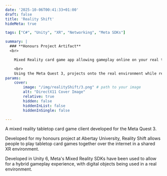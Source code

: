 ```yaml
---
date: '2025-10-06T00:41:33+01:00'
draft: false
title: 'Reality Shift'
hideMeta: true

tags: ["C#", "Unity", "XR", "Networking", "Meta SDKs"]

summary: |
  ### **Honours Project Artifact**
  <br>

    Mixed Reality card game app allowing gameplay online on your real tabletop!

    <br>
    Using the Meta Quest 3, projects onto the real environment while representing players with estimated full body avatars.
params:
    cover:
        image: "/img/realityShift/3.png" # path to your image
        alt: "DirectX11 Cover Image"
        relative: true
        hidden: false
        hiddenInList: false
        hiddenInSingle: false

---
```

A mixed reality tabletop card game client developed for the Meta Quest 3.

Developed for my honours project at Abertay University, Reality Shift allows people to play tabletop card games together over the internet in a shared XR environment.

Developed in Unity 6, Meta's Mixed Reality SDKs have been used to allow for a hybrid gameplay experience, with digital objects being used in a real environment.